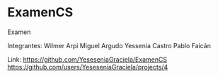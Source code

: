 # ExamenCS
Examen

Integrantes:
Wilmer Arpi
Miguel Argudo
Yessenia Castro
Pablo Faicán

Link: https://github.com/YeseseniaGraciela/ExamenCS
https://github.com/users/YeseseniaGraciela/projects/4
